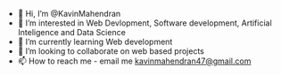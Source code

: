- 👋 Hi, I’m @KavinMahendran
- 👀 I’m interested in Web Devlopment, Software development, Artificial Inteligence and Data Science
- 🌱 I’m currently learning Web development
- 💞️ I’m looking to collaborate on web based projects
- 📫 How to reach me - email me kavinmahendran47@gmail.com

<!---
KavinMahendran/KavinMahendran is a ✨ special ✨ repository because its `README.md` (this file) appears on your GitHub profile.
You can click the Preview link to take a look at your changes.
--->
